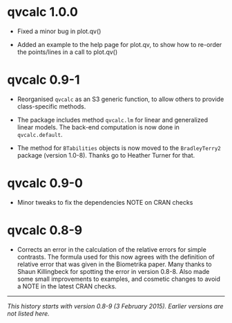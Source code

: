 # qvcalc 1.0.0

* Fixed a minor bug in plot.qv()

* Added an example to the help page for plot.qv, to show how to re-order the points/lines in a call to plot.qv()

# qvcalc 0.9-1

* Reorganised `qvcalc` as an S3 generic function, to allow others to provide class-specific methods.

* The package includes method `qvcalc.lm` for linear and generalized linear models.  The back-end computation is now done in `qvcalc.default`.

* The method for `BTabilities` objects is now moved to the `BradleyTerry2` package (version 1.0-8).  Thanks go to Heather Turner for that.

# qvcalc 0.9-0

* Minor tweaks to fix the dependencies NOTE on CRAN checks

# qvcalc 0.8-9

* Corrects an error in the calculation of the relative errors for simple contrasts. The formula used for this now agrees with the definition of relative error that was given in the Biometrika paper. Many thanks to Shaun Killingbeck for spotting the error in version 0.8-8. Also made some small improvements to examples, and cosmetic changes to avoid a NOTE in the latest CRAN checks.

-----

*This history starts with version 0.8-9 (3 February 2015).  Earlier versions are not listed here.*

